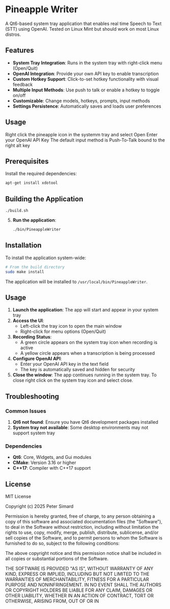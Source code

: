 # Pineapple Writer

A Qt6-based system tray application that enables real time Speech to Text (STT) using OpenAI. Tested on Linux Mint but should work on most Linux distros.

## Features

- **System Tray Integration**: Runs in the system tray with right-click menu (Open/Quit)
- **OpenAI Integration**: Provide your own API key to enable transcription
- **Custom Hotkey Support**: Click-to-set hotkey functionality with visual feedback
- **Multiple Input Methods**: Use push to talk or enable a hotkey to toggle on/off
- **Customizable**: Change models, hotkeys, prompts, input methods
- **Settings Persistence**: Automatically saves and loads user preferences

## Usage

Right click the pineapple icon in the systemm tray and select Open
Enter your OpenAI API Key
The default input method is Push-To-Talk bound to the right alt key


## Prerequisites

Install the required dependencies:

```bash
apt-get install xdotool
```

## Building the Application

```
./build.sh
```

5. **Run the application**:
   ```bash
   ./bin/PineappleWriter
   ```

## Installation

To install the application system-wide:

```bash
# From the build directory
sudo make install
```

The application will be installed to `/usr/local/bin/PineappleWriter`.

## Usage

1. **Launch the application**: The app will start and appear in your system tray
2. **Access the UI**: 
   - Left-click the tray icon to open the main window
   - Right-click for menu options (Open/Quit)
3. **Recording Status**: 
   - A green circle appears on the system tray icon when recording is active
   - A yellow circle appears when a transcription is being processed
4. **Configure OpenAI API**:
   - Enter your OpenAI API key in the text field
   - The key is automatically saved and hidden for security
5. **Close the window**: The app continues running in the system tray. To close right click on the system tray icon and select close.

## Troubleshooting

### Common Issues

1. **Qt6 not found**: Ensure you have Qt6 development packages installed
2. **System tray not available**: Some desktop environments may not support system tray

### Dependencies

- **Qt6**: Core, Widgets, and Gui modules
- **CMake**: Version 3.16 or higher
- **C++17**: Compiler with C++17 support

## License

MIT License

Copyright (c) 2025 Peter Simard

Permission is hereby granted, free of charge, to any person obtaining a copy
of this software and associated documentation files (the "Software"), to deal
in the Software without restriction, including without limitation the rights
to use, copy, modify, merge, publish, distribute, sublicense, and/or sell
copies of the Software, and to permit persons to whom the Software is
furnished to do so, subject to the following conditions:

The above copyright notice and this permission notice shall be included in all
copies or substantial portions of the Software.

THE SOFTWARE IS PROVIDED "AS IS", WITHOUT WARRANTY OF ANY KIND, EXPRESS OR
IMPLIED, INCLUDING BUT NOT LIMITED TO THE WARRANTIES OF MERCHANTABILITY,
FITNESS FOR A PARTICULAR PURPOSE AND NONINFRINGEMENT. IN NO EVENT SHALL THE
AUTHORS OR COPYRIGHT HOLDERS BE LIABLE FOR ANY CLAIM, DAMAGES OR OTHER
LIABILITY, WHETHER IN AN ACTION OF CONTRACT, TORT OR OTHERWISE, ARISING FROM,
OUT OF OR IN